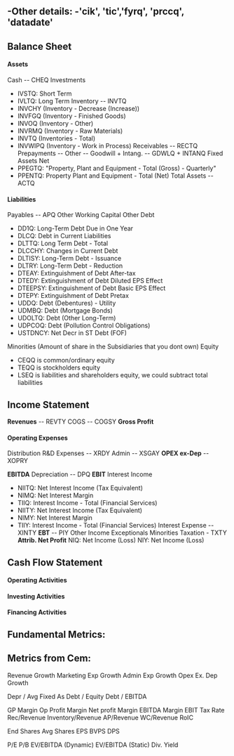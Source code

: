 -Other details:
-'cik', 'tic','fyrq', 'prccq', 'datadate'
-

## Balance Sheet
#### Assets

Cash --  CHEQ
Investments
- IVSTQ: Short Term
- IVLTQ: Long Term
Inventory -- INVTQ
- INVCHY (Inventory - Decrease (Increase))
- INVFGQ (Inventory - Finished Goods)
- INVOQ (Inventory - Other)
- INVRMQ (Inventory - Raw Materials)
- INVTQ (Inventories - Total)
- INVWIPQ (Inventory - Work in Process)
Receivables -- RECTQ
Prepayments --
Other --
Goodwill + Intang. -- GDWLQ + INTANQ
Fixed Assets Net
- PPEGTQ: "Property, Plant and Equipment - Total (Gross) - Quarterly"
- PPENTQ: Property Plant and Equipment - Total (Net)
Total Assets -- ACTQ

#### Liabilities

Payables -- APQ
Other Working Capital
Other
Debt
- DD1Q: Long-Term Debt Due in One Year
- DLCQ: Debt in Current Liabilities
- DLTTQ: Long Term Debt - Total
- DLCCHY: Changes in Current Debt
- DLTISY: Long-Term Debt - Issuance
- DLTRY: Long-Term Debt - Reduction
- DTEAY: Extinguishment of Debt After-tax
- DTEDY: Extinguishment of Debt Diluted EPS Effect
- DTEEPSY: Extinguishment of Debt Basic EPS Effect
- DTEPY: Extinguishment of Debt Pretax
- UDDQ: Debt (Debentures) - Utility
- UDMBQ: Debt (Mortgage Bonds)
- UDOLTQ: Debt (Other Long-Term)
- UDPCOQ: Debt (Pollution Control Obligations)
- USTDNCY: Net Decr in ST Debt (FOF)

Minorities (Amount of share in the Subsidiaries that you dont own)
Equity

- CEQQ is common/ordinary equity
- TEQQ is stockholders equity
- LSEQ is liabilities and shareholders equity, we could subtract total liabilities


## Income Statement

**Revenues** -- REVTY
COGS -- COGSY
**Gross Profit**

#### Operating Expenses
Distribution
R&D Expenses -- XRDY
Admin -- XSGAY
**OPEX ex-Dep** -- XOPRY

**EBITDA**
Depreciation -- DPQ
**EBIT**
Interest Income
- NIITQ: Net Interest Income (Tax Equivalent)
- NIMQ: Net Interest Margin
- TIIQ: Interest Income - Total (Financial Services)
- NIITY: Net Interest Income (Tax Equivalent)
- NIMY: Net Interest Margin
- TIIY: Interest Income - Total (Financial Services)
Interest Expense -- XINTY
**EBT** -- PIY
Other Income
Exceptionals
Minorities
Taxation - TXTY
**Attrib. Net Profit**
NIQ: Net Income (Loss)
NIY: Net Income (Loss)

## Cash Flow Statement

#### Operating Activities

#### Investing Activities

#### Financing Activities


## Fundamental Metrics:

## Metrics from Cem:

Revenue Growth
Marketing Exp Growth
Admin Exp Growth
Opex Ex. Dep Growth

Depr / Avg Fixed As
Debt / Equity
Debt / EBITDA

GP Margin
Op Profit Margin
Net profit Margin
EBITDA Margin
EBIT 
Tax Rate
Rec/Revenue
Inventory/Revenue
AP/Revenue
WC/Revenue
RoIC

End Shares
Avg Shares
EPS
BVPS
DPS

P/E
P/B
EV/EBITDA (Dynamic)
EV/EBITDA (Static)
Div. Yield

